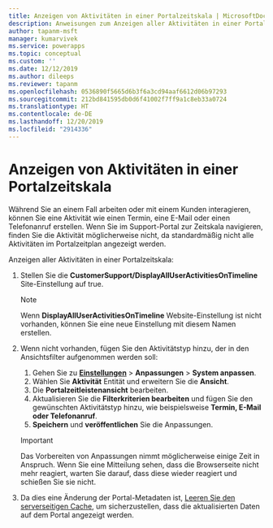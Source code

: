 ```yaml
---
title: Anzeigen von Aktivitäten in einer Portalzeitskala | MicrosoftDocs
description: Anweisungen zum Anzeigen aller Aktivitäten in einer Portal-Zeitskala.
author: tapanm-msft
manager: kumarvivek
ms.service: powerapps
ms.topic: conceptual
ms.custom: ''
ms.date: 12/12/2019
ms.author: dileeps
ms.reviewer: tapanm
ms.openlocfilehash: 0536890f5665d6b3f6a3cd94aaf6612d06b97293
ms.sourcegitcommit: 212bd841595db0d6f41002f7ff9a1c8eb33a0724
ms.translationtype: HT
ms.contentlocale: de-DE
ms.lasthandoff: 12/20/2019
ms.locfileid: "2914336"
---
```

# <a name="view-activities-in-a-portal-timeline"></a>Anzeigen von Aktivitäten in einer Portalzeitskala

Während Sie an einem Fall arbeiten oder mit einem Kunden interagieren, können Sie eine Aktivität wie einen Termin, eine E-Mail oder einen Telefonanruf erstellen. Wenn Sie im Support-Portal zur Zeitskala navigieren, finden Sie die Aktivität möglicherweise nicht, da standardmäßig nicht alle Aktivitäten im Portalzeitplan angezeigt werden. 

Anzeigen aller Aktivitäten in einer Portalzeitskala: 

1. Stellen Sie die **CustomerSupport/DisplayAllUserActivitiesOnTimeline** Site-Einstellung auf true.  
    
    > [!NOTE]
    > Wenn **DisplayAllUserActivitiesOnTimeline** Website-Einstellung ist nicht vorhanden, können Sie eine neue Einstellung mit diesem Namen erstellen.

2. Wenn nicht vorhanden, fügen Sie den Aktivitätstyp hinzu, der in den Ansichtsfilter aufgenommen werden soll:  
    1. Gehen Sie zu [**Einstellungen**](https://docs.microsoft.com/power-platform/admin/admin-settings#app-settings) > **Anpassungen** > **System anpassen**.
    2. Wählen Sie **Aktivität** Entität und erweitern Sie die **Ansicht**.
    3. Die **Portalzeitleistenansicht** bearbeiten.
    4. Aktualisieren Sie die **Filterkriterien bearbeiten** und fügen Sie den gewünschten Aktivitätstyp hinzu, wie beispielsweise **Termin, E-Mail oder Telefonanruf**.
    5. **Speichern** und **veröffentlichen** Sie die Anpassungen. 

    > [!IMPORTANT]
    > Das Vorbereiten von Anpassungen nimmt möglicherweise einige Zeit in Anspruch. Wenn Sie eine Mitteilung sehen, dass die Browserseite nicht mehr reagiert, warten Sie darauf, dass diese wieder reagiert und schießen Sie sie nicht.

3. Da dies eine Änderung der Portal-Metadaten ist, [Leeren Sie den serverseitigen Cache](../admin/clear-server-side-cache.md), um sicherzustellen, dass die aktualisierten Daten auf dem Portal angezeigt werden.
